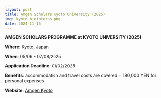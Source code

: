 ```yaml
---
layout: post
title: Amgen Scholars Kyoto University (2025)
img: kyoto_biointerns.png
date: 2024-11-15
---
```


**AMGEN SCHOLARS PROGRAMME at KYOTO UNIVERSITY (2025)**

**Where**: Kyoto, Japan  

**When**: 05/06 - 07/08/2025 

**Application Deadline**: 01/02/2025

**Benefits**: accommodation and travel costs are covered + 180,000 YEN for personal expenses

**Website**: [Amgen Kyoto](http://www.opir.kyoto-u.ac.jp/study/en/curriculum/amgenscholars/)
